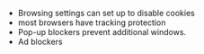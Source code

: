 * Browsing settings can set up to disable cookies 
* most browsers have tracking protection 
* Pop-up blockers prevent additional windows.
* Ad blockers 